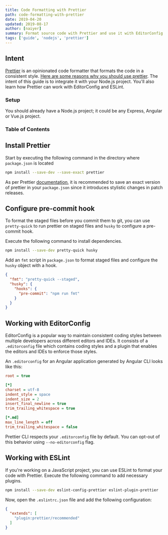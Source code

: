 ```yaml
---
title: Code Formatting with Prettier
path: code-formatting-with-prettier
date: 2019-04-20
updated: 2019-08-17
author: [naiyer]
summary: Format source code with Prettier and use it with EditorConfig and ESLint
tags: ['guide', 'nodejs', 'prettier']
---
```


## Intent

[Prettier](https://prettier.io) is an opinionated code formatter that formats the code in a consistent style. [Here are some reasons why you should use prettier](https://prettier.io/docs/en/why-prettier.html). The intent of this guide is to integrate it with your Node.js project. You'll also learn how Prettier can work with EditorConfig and ESLint.

### Setup

You should already have a Node.js project; it could be any Express, Angular or Vue.js project.

### Table of Contents

## Install Prettier

Start by executing the following command in the directory where `package.json` is located

```bash
npm install --save-dev --save-exact prettier
```

As per Prettier [documentation](https://prettier.io/docs/en/install.html), it is recommended to save an exact version of prettier in your `package.json` since it introduces stylistic changes in patch releases.

## Configure pre-commit hook

To format the staged files before you commit them to git, you can use `pretty-quick` to run prettier on staged files and `husky` to configure a pre-commit hook.

Execute the following command to install dependencies.

```bash
npm install --save-dev pretty-quick husky
```

Add an `fmt` script in `package.json` to format staged files and configure the `husky` object with a hook.

```json
{
  "fmt": "pretty-quick --staged",
  "husky": {
    "hooks": {
      "pre-commit": "npm run fmt"
    }
  }
}
```

## Working with EditorConfig

EditorConfig is a popular way to maintain consistent coding styles between multiple developers across different editors and IDEs. It consists of a `.editorconfig` file which contains coding styles and a plugin that enables the editors and IDEs to enforce those styles.

An `.editorconfig` for an Angular application generated by Angular CLI looks like this:

```ini
root = true

[*]
charset = utf-8
indent_style = space
indent_size = 2
insert_final_newline = true
trim_trailing_whitespace = true

[*.md]
max_line_length = off
trim_trailing_whitespace = false
```

Prettier CLI respects your `.editorconfig` file by default. You can opt-out of this behavior using `--no-editorconfig` flag.

## Working with ESLint

If you're working on a JavaScript project, you can use ESLint to format your code with Prettier. Execute the following command to add necessary plugins.

```bash
npm install --save-dev eslint-config-prettier eslint-plugin-prettier
```

Now, open the `.eslintrc.json` file and add the following configuration:

```json
{
  "extends": [
    "plugin:prettier/recommended"
  ]
}
```